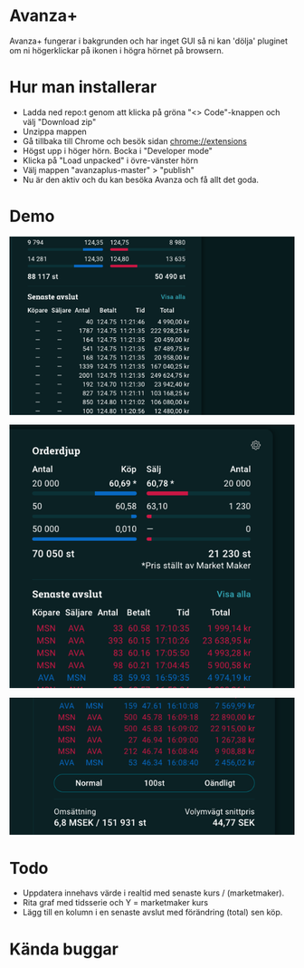 # Avanza+

Avanza+ fungerar i bakgrunden och har inget GUI så ni kan 'dölja' pluginet om ni högerklickar på ikonen i högra hörnet på browsern.

# Hur man installerar
- Ladda ned repo:t genom att klicka på gröna "<> Code"-knappen och välj "Download zip"
- Unzippa mappen
- Gå tillbaka till Chrome och besök sidan [chrome://extensions](chrome://extensions/)
- Högst upp i höger hörn. Bocka i "Developer mode"
- Klicka på "Load unpacked" i övre-vänster hörn
- Välj mappen "avanzaplus-master" > "publish"
- Nu är den aktiv och du kan besöka Avanza och få allt det goda.

# Demo
![Screen 1](screenshots/longertrades.png)

![Screen 2](screenshots/coloredtrades.png)

![Screen 3](screenshots/choosetradesmaxlength.png)

# Todo
- Uppdatera innehavs värde i realtid med senaste kurs / (marketmaker).
- Rita graf med tidsserie och Y = marketmaker kurs
- Lägg till en kolumn i en senaste avslut med förändring (total) sen köp.

# Kända buggar
